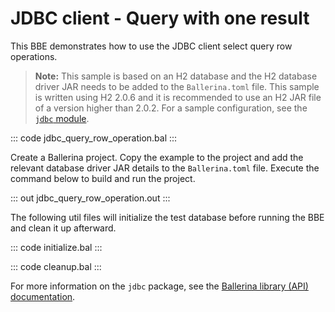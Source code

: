 # JDBC client - Query with one result

This BBE demonstrates how to use the JDBC client select query row operations.

>**Note:** This sample is based on an H2 database and the H2 database driver JAR needs to be added to the `Ballerina.toml` file. This sample is written using H2 2.0.6 and it is recommended to use an H2 JAR file of a version higher than 2.0.2. For a sample configuration, see the [`jdbc` module](https://lib.ballerina.io/ballerinax/java.jdbc/latest/).

::: code jdbc_query_row_operation.bal :::

Create a Ballerina project. Copy the example to the project and add the relevant database driver JAR details to the `Ballerina.toml` file. Execute the command below to build and run the project.

::: out jdbc_query_row_operation.out :::

The following util files will initialize the test database before running the BBE and clean it up afterward.

::: code initialize.bal :::

::: code cleanup.bal :::

For more information on the `jdbc` package, see the [Ballerina library (API) documentation](https://lib.ballerina.io/ballerinax/java.jdbc/latest/).
